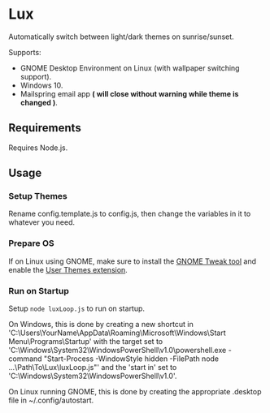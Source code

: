 # Lux
Automatically switch between light/dark themes on sunrise/sunset.

Supports:
- GNOME Desktop Environment on Linux (with wallpaper switching support).
- Windows 10.
- Mailspring email app **( will close without warning while theme is changed )**.

## Requirements
Requires Node.js.

## Usage
### Setup Themes
Rename config.template.js to config.js, then change the variables in it to whatever you need.

### Prepare OS
If on Linux using GNOME, make sure to install the [GNOME Tweak tool](https://wiki.gnome.org/action/show/Apps/Tweaks?action=show&redirect=Apps%2FGnomeTweakTool) and enable the [User Themes extension](https://extensions.gnome.org/extension/19/user-themes/).

### Run on Startup
Setup `node luxLoop.js` to run on startup.

On Windows, this is done by creating a new shortcut in 'C:\Users\YourName\AppData\Roaming\Microsoft\Windows\Start Menu\Programs\Startup' with the 
target set to 'C:\Windows\System32\WindowsPowerShell\v1.0\powershell.exe -command "Start-Process -WindowStyle hidden -FilePath node ...\Path\To\Lux\luxLoop.js"' and 
the 'start in' set to 'C:\Windows\System32\WindowsPowerShell\v1.0'.

On Linux running GNOME, this is done by creating the appropriate .desktop file in ~/.config/autostart.
